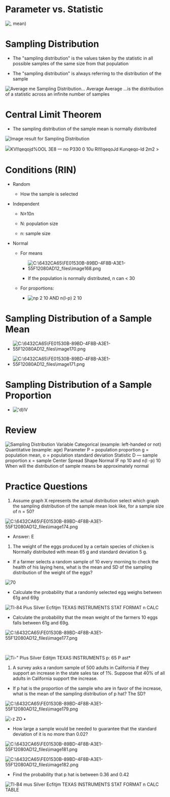 # Parameter vs. Statistic

 ![, mean) ](./media/image164.png)

# Sampling Distribution

  -  The "sampling distribution" is the values taken by the statistic
     in all possible samples of the same size from that population

  -  The "sampling distribution" is always referring to the
     distribution of the sample

 ![Average me Sampling Distribution... Average Average ...is the
 distribution of a statistic across an infinite number of samples
 ](./media/image165.png)

# Central Limit Theorem

  -  The sampling distribution of the sample mean is normally
     distributed

 ![Image result for Sampling Distribution](./media/image166.jpg)

![KVl\!qeqojd%OOL 3E8 一 no P330 0 10u RI\!l\!qeqoJd Kunqeqo-ld 2m2 \>
](./media/image167.png)

# Conditions (RIN)

  -  Random
    
      -  How the sample is selected

  -  Independent
    
      -  N≥10n
    
      -  N: population size
    
      -  n: sample size

  -  Normal
    
      -  For means
        
          -  ![C:\\6432CA65\\FE01530B-89BD-4F8B-A3E1-55F12080AD12\_files\\image168.png](./media/image168.png)
        
          -  If the population is normally distributed, n can < 30
    
      -  For proportions:
        
          -  ![np 2 10 AND n(l-p) 2 10
     ](./media/image169.png)

# Sampling Distribution of a Sample Mean

  -  ![C:\\6432CA65\\FE01530B-89BD-4F8B-A3E1-55F12080AD12\_files\\image170.png](./media/image170.png)

  -  ![C:\\6432CA65\\FE01530B-89BD-4F8B-A3E1-55F12080AD12\_files\\image171.png](./media/image171.png)

# Sampling Distribution of a Sample Proportion

  -  !['d)lV ](./media/image172.png)

# Review

![Sampling Distribution Variable Categorical (example: left-handed or
not) Quantitative (example: age) Parameter P = population proportion g =
population mean, o = population standard deviation Statistic D — sample
proportion x = sample Center Spread Shape Normal IF np 10 and n(l -p) 10
When will the distribution of sample means be approximately normal
](./media/image173.png)

# Practice Questions

1.   Assume graph X represents the actual distribution select which
     graph the sampling distribution of the sample mean look like, for
     a sample size of n =
 50?

 ![C:\\6432CA65\\FE01530B-89BD-4F8B-A3E1-55F12080AD12\_files\\image174.png](./media/image174.png)

  -  Answer: E

<!-- end list -->

1.   The weight of the eggs produced by a certain species of chicken is
     Normally distributed with mean 65 g and standard deviation 5 g.

<!-- end list -->

  -  If a farmer selects a random sample of 10 every morning to check
     the health of his laying hens, what is the mean and SD of the
     sampling distribution of the weight of the eggs?

 ![70 ](./media/image175.png)

  -  Calculate the probability that a randomly selected egg weighs
     between 61g and 69g

 ![Tl-84 Pius Silver Ecfitjm TEXAS INSTRUMENTS STAT FORMAT n CALC
 ](./media/image176.png)

  -  Calculate the probability that the mean weight of the farmers 10
     eggs falls between 61g and
 69g.

 ![C:\\6432CA65\\FE01530B-89BD-4F8B-A3E1-55F12080AD12\_files\\image177.png](./media/image177.png)
 
  
 
 ![Ti-" Plus Silver Editjm TEXAS INSTRUMENTS p: 65 P ast\*
 ](./media/image178.png)

1.   A survey asks a random sample of 500 adults in California if they
     support an increase in the state sales tax of 1%. Suppose that 40%
     of all adults in California support the increase.

<!-- end list -->

  -  If p hat is the proportion of the sample who are in favor of the
     increase, what is the mean of the sampling distribution of p hat?
     The
 SD?

 ![C:\\6432CA65\\FE01530B-89BD-4F8B-A3E1-55F12080AD12\_files\\image179.png](./media/image179.png)
 
 ![-z ZO • ](./media/image180.png)

  -  How large a sample would be needed to guarantee that the standard
     deviation of it is no more than
 0.02?

 ![C:\\6432CA65\\FE01530B-89BD-4F8B-A3E1-55F12080AD12\_files\\image181.png](./media/image181.png)
 
 ![C:\\6432CA65\\FE01530B-89BD-4F8B-A3E1-55F12080AD12\_files\\image182.png](./media/image182.png)

  -  Find the probability that p hat is between 0.36 and 0.42

 ![Tl-B4 mus Silver Ecfitjm TEXAS INSTRUMENTS STAT FORMAT n CALC TABLE
 ](./media/image183.png)